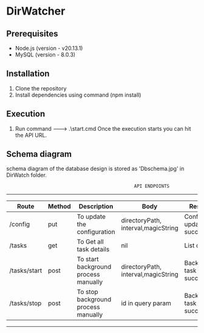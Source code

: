 # DirWatcher

## Prerequisites
- Node.js (version - v20.13.1)
- MySQL (version - 8.0.3)

## Installation
1. Clone the repository
2. Install dependencies using command (npm install)

## Execution
1. Run command ---> .\start.cmd
Once the execution starts you can hit the API URL.

## Schema diagram 
schema diagram of the database design is stored as 'Dbschema.jpg' in DirWatch folder.


                                                   API ENDPOINTS
-------------------------------------------------------------------------------------------------------------------------------------------------
Route           | Method   |      Description                    |  Body                                 | Response                             |
----------------|----------|-------------------------------------|---------------------------------------|--------------------------------------|
/config         |   put    | To update the configuration         |  directoryPath, interval,magicString  | Configuration updated successfully   |
/tasks          |   get    | To Get all task details             |                   nil                 | List of tasks                        |
/tasks/start    |   post   | To start background process manually| directoryPath, interval,magicString   | Background task started successfully |
/tasks/stop     |   post   | To stop background process manually |       id in query param               | Background task stopped successfully |
-------------------------------------------------------------------------------------------------------------------------------------------------